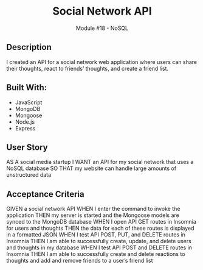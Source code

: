 <h1 align="center">Social Network API</h1>
<p align="center">Module #18 - NoSQL</p>

## Description
I created an API for a social network web application where users can share their thoughts, react to friends’ thoughts, and create a friend list.


## Built With:
* JavaScript
* MongoDB
* Mongoose
* Node.js
* Express


## User Story
AS A social media startup
I WANT an API for my social network that uses a NoSQL database
SO THAT my website can handle large amounts of unstructured data

## Acceptance Criteria
GIVEN a social network API
WHEN I enter the command to invoke the application
THEN my server is started and the Mongoose models are synced to the MongoDB database
WHEN I open API GET routes in Insomnia for users and thoughts
THEN the data for each of these routes is displayed in a formatted JSON
WHEN I test API POST, PUT, and DELETE routes in Insomnia
THEN I am able to successfully create, update, and delete users and thoughts in my database
WHEN I test API POST and DELETE routes in Insomnia
THEN I am able to successfully create and delete reactions to thoughts and add and remove friends to a user’s friend list

